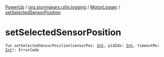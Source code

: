 [PowerUp](../../index.md) / [org.stormgears.utils.logging](../index.md) / [MotorLogger](index.md) / [setSelectedSensorPosition](./set-selected-sensor-position.md)

# setSelectedSensorPosition

`fun setSelectedSensorPosition(sensorPos: `[`Int`](https://kotlinlang.org/api/latest/jvm/stdlib/kotlin/-int/index.html)`, pidIdx: `[`Int`](https://kotlinlang.org/api/latest/jvm/stdlib/kotlin/-int/index.html)`, timeoutMs: `[`Int`](https://kotlinlang.org/api/latest/jvm/stdlib/kotlin/-int/index.html)`): ErrorCode`